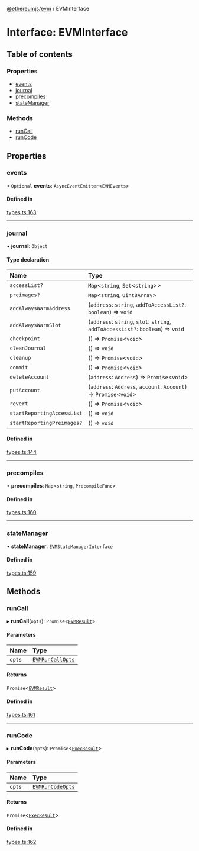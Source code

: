 [@ethereumjs/evm](../README.md) / EVMInterface

# Interface: EVMInterface

## Table of contents

### Properties

- [events](EVMInterface.md#events)
- [journal](EVMInterface.md#journal)
- [precompiles](EVMInterface.md#precompiles)
- [stateManager](EVMInterface.md#statemanager)

### Methods

- [runCall](EVMInterface.md#runcall)
- [runCode](EVMInterface.md#runcode)

## Properties

### events

• `Optional` **events**: `AsyncEventEmitter`<`EVMEvents`\>

#### Defined in

[types.ts:163](https://github.com/ethereumjs/ethereumjs-monorepo/blob/master/packages/evm/src/types.ts#L163)

___

### journal

• **journal**: `Object`

#### Type declaration

| Name | Type |
| :------ | :------ |
| `accessList?` | `Map`<`string`, `Set`<`string`\>\> |
| `preimages?` | `Map`<`string`, `Uint8Array`\> |
| `addAlwaysWarmAddress` | (`address`: `string`, `addToAccessList?`: `boolean`) => `void` |
| `addAlwaysWarmSlot` | (`address`: `string`, `slot`: `string`, `addToAccessList?`: `boolean`) => `void` |
| `checkpoint` | () => `Promise`<`void`\> |
| `cleanJournal` | () => `void` |
| `cleanup` | () => `Promise`<`void`\> |
| `commit` | () => `Promise`<`void`\> |
| `deleteAccount` | (`address`: `Address`) => `Promise`<`void`\> |
| `putAccount` | (`address`: `Address`, `account`: `Account`) => `Promise`<`void`\> |
| `revert` | () => `Promise`<`void`\> |
| `startReportingAccessList` | () => `void` |
| `startReportingPreimages?` | () => `void` |

#### Defined in

[types.ts:144](https://github.com/ethereumjs/ethereumjs-monorepo/blob/master/packages/evm/src/types.ts#L144)

___

### precompiles

• **precompiles**: `Map`<`string`, `PrecompileFunc`\>

#### Defined in

[types.ts:160](https://github.com/ethereumjs/ethereumjs-monorepo/blob/master/packages/evm/src/types.ts#L160)

___

### stateManager

• **stateManager**: `EVMStateManagerInterface`

#### Defined in

[types.ts:159](https://github.com/ethereumjs/ethereumjs-monorepo/blob/master/packages/evm/src/types.ts#L159)

## Methods

### runCall

▸ **runCall**(`opts`): `Promise`<[`EVMResult`](EVMResult.md)\>

#### Parameters

| Name | Type |
| :------ | :------ |
| `opts` | [`EVMRunCallOpts`](EVMRunCallOpts.md) |

#### Returns

`Promise`<[`EVMResult`](EVMResult.md)\>

#### Defined in

[types.ts:161](https://github.com/ethereumjs/ethereumjs-monorepo/blob/master/packages/evm/src/types.ts#L161)

___

### runCode

▸ **runCode**(`opts`): `Promise`<[`ExecResult`](ExecResult.md)\>

#### Parameters

| Name | Type |
| :------ | :------ |
| `opts` | [`EVMRunCodeOpts`](EVMRunCodeOpts.md) |

#### Returns

`Promise`<[`ExecResult`](ExecResult.md)\>

#### Defined in

[types.ts:162](https://github.com/ethereumjs/ethereumjs-monorepo/blob/master/packages/evm/src/types.ts#L162)
